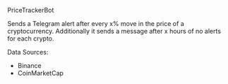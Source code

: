 PriceTrackerBot

Sends a Telegram alert after every x% move in the price of a cryptocurrency.
Additionally it sends a message after x hours of no alerts for each crypto. 

Data Sources:
- Binance
- CoinMarketCap
